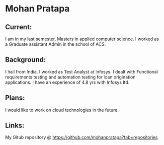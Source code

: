 # Mohan Pratapa

## Current:

I am in my last semester, Masters in applied computer science. I worked as a Graduate assistant Admin in the school of ACS.

## Background:

I hail from India. I worked as Test Analyst at Infosys. I dealt with Functional requirements testing and automation testing for loan origination applications. I have an experience of 4.8 yrs with Infosys ltd.

## Plans:

I would like to work on cloud technologies in the future.

## Links:

My Gitub repository @ https://github.com/mohanpratapa?tab=repositories 


